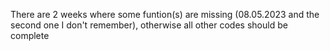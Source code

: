 There are 2 weeks where some funtion(s) are missing (08.05.2023 and the second one I don't remember), otherwise all other codes should be complete
